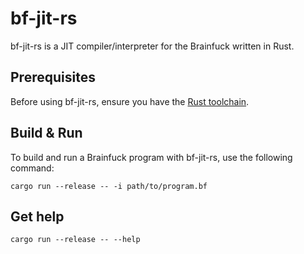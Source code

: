 # bf-jit-rs

bf-jit-rs is a JIT compiler/interpreter for the Brainfuck written in Rust.

## Prerequisites

Before using bf-jit-rs, ensure you have the [Rust toolchain](https://www.rust-lang.org/learn/get-started).

## Build & Run

To build and run a Brainfuck program with bf-jit-rs, use the following command:

```
cargo run --release -- -i path/to/program.bf
```

## Get help

```
cargo run --release -- --help
```
